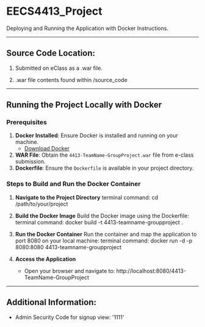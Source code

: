 # EECS4413_Project

Deploying and Running the Application with Docker Instructions.

-------------------------------------------
Source Code Location:
-------------------------------------------

1) Submitted on eClass as a .war file.

2) .war file contents found within /source_code


-------------------------------------------

## Running the Project Locally with Docker

### Prerequisites
1. **Docker Installed**: Ensure Docker is installed and running on your machine.
   - [Download Docker](https://www.docker.com/products/docker-desktop)
2. **WAR File**: Obtain the `4413-TeamName-GroupProject.war` file from e-class submission.
3. **Dockerfile**: Ensure the `Dockerfile` is available in your project directory.

### Steps to Build and Run the Docker Container

1. **Navigate to the Project Directory**
  terminal command:
   cd /path/to/your/project
 

2. **Build the Docker Image**
   Build the Docker image using the Dockerfile:
   terminal command:
   docker build -t 4413-teamname-groupproject .
  
   
3. **Run the Docker Container**
   Run the container and map the application to port 8080 on your local machine:
   terminal command:
   docker run -d -p 8080:8080 4413-teamname-groupproject
 

4. **Access the Application**
   - Open your browser and navigate to: http://localhost:8080/4413-TeamName-GroupProject


-------------------------------------------
Additional Information:
-------------------------------------------

- Admin Security Code for signup view: '1111'
